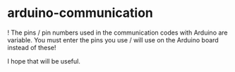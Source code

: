 # arduino-communication
! The pins / pin numbers used in the communication codes with Arduino are variable. 
  You must enter the pins you use / will use on the Arduino board instead of these!
  
  
  I hope that will be useful.
